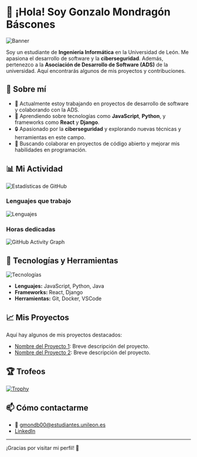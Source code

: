 # 👋 ¡Hola! Soy Gonzalo Mondragón Báscones

![Banner](URL-de-tu-imagen-de-banner)

Soy un estudiante de **Ingeniería Informática** en la Universidad de León. Me apasiona el desarrollo de software y la **ciberseguridad**. Además, pertenezco a la **Asociación de Desarrollo de Software (ADS)** de la universidad. Aquí encontrarás algunos de mis proyectos y contribuciones.

## 🌱 Sobre mí

- 🔭 Actualmente estoy trabajando en proyectos de desarrollo de software y colaborando con la ADS.
- 🌱 Aprendiendo sobre tecnologías como **JavaScript**, **Python**, y frameworks como **React** y **Django**.
- 🔒 Apasionado por la **ciberseguridad** y explorando nuevas técnicas y herramientas en este campo.
- 👯 Buscando colaborar en proyectos de código abierto y mejorar mis habilidades en programación.

## 📊 Mi Actividad

![Estadísticas de GitHub](https://github-readme-stats.vercel.app/api?username=av4sin&show_icons=true&theme=radical)

### Lenguajes que trabajo

![Lenguajes](https://github-readme-stats.vercel.app/api/top-langs/?username=av4sin&layout=compact&theme=radical)

### Horas dedicadas

![GitHub Activity Graph](https://activity-graph.herokuapp.com/graph?username=av4sin&theme=react-dark)

## 🔧 Tecnologías y Herramientas

![Tecnologías](URL-de-imagen-con-tecnologías)

- **Lenguajes:** JavaScript, Python, Java
- **Frameworks:** React, Django
- **Herramientas:** Git, Docker, VSCode

## 📈 Mis Proyectos

Aquí hay algunos de mis proyectos destacados:

- [Nombre del Proyecto 1](enlace-al-proyecto-1): Breve descripción del proyecto.
- [Nombre del Proyecto 2](enlace-al-proyecto-2): Breve descripción del proyecto.

## 🏆 Trofeos

[![Trophy](https://github-profile-trophy.vercel.app/?username=av4sin&theme=onedark)](https://github.com/ryo-ma/github-profile-trophy)

## 📫 Cómo contactarme

- 📧 [gmondb00@estudiantes.unileon.es](mailto:gmondb00@estudiantes.unileon.es)
- [LinkedIn](enlace-a-tu-perfil-de-linkedin)

---

¡Gracias por visitar mi perfil! 🚀
